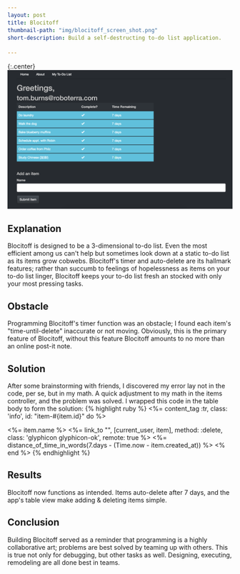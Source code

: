 ```yaml
---
layout: post
title: Blocitoff
thumbnail-path: "img/blocitoff_screen_shot.png"
short-description: Build a self-destructing to-do list application.

---
```


{:.center}
[<img src="/img/blocitoff_screen_shot.png">](https://github.com/tcburns24/Blocitoff)


## Explanation

Blocitoff is designed to be a 3-dimensional to-do list. Even the most efficient among us can't help but sometimes look down at a static to-do list as its items grow cobwebs. Blocitoff's timer and auto-delete are its hallmark features; rather than succumb to feelings of hopelessness as items on your to-do list linger, Blocitoff keeps your to-do list fresh an stocked with only your most pressing tasks.


## Obstacle

Programming Blocitoff's timer function was an obstacle; I found each item's "time-until-delete" inaccurate or not moving. Obviously, this is the primary feature of Blocitoff, without this feature Blocitoff amounts to no more than an online post-it note.

## Solution

After some brainstorming with friends, I discovered my error lay not in the code, per se, but in my math. A quick adjustment to my math in the items controller, and the problem was solved. I wrapped this code in the table body to form the solution:
{% highlight ruby %}
<%= content_tag :tr, class: 'info', id: "item-#{item.id}" do %>
  <td><%= item.name %></td>
  <td><%= link_to "", [current_user, item], method: :delete, class: 'glyphicon glyphicon-ok', remote: true %></td>
  <td><%= distance_of_time_in_words(7.days - (Time.now - item.created_at)) %></td>
<% end %>
{% endhighlight %}


## Results

Blocitoff now functions as intended. Items auto-delete after 7 days, and the app's table view make adding & deleting items simple.


## Conclusion

Building Blocitoff served as a reminder that programming is a highly collaborative art; problems are best solved by teaming up with others. This is true not only for debugging, but other tasks as well. Designing, executing, remodeling are all done best in teams.
